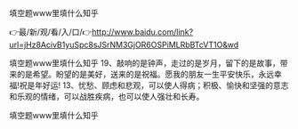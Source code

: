 填空题www里填什么知乎

👉最/新/观/看/入/口/👉http://www.baidu.com/link?url=jHz8AcivB1yuSpc8sJSrNM3GjOR6OSPiMLRbBTcVT1O&wd

填空题www里填什么知乎	19、敲响的是钟声，走过的是岁月，留下的是故事，带来的是希望。盼望的是美好，送来的是祝福。愿我的朋友一生平安快乐，永远幸福!祝是年好运!
	13、忧愁、顾虑和悲观，可以使人得病；积极、愉快和坚强的意志和乐观的情绪，可以战胜疾病，也可以使人强壮和长寿。


填空题www里填什么知乎
